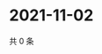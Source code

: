 # 2021-11-02

共 0 条

<!-- BEGIN WEIBO -->
<!-- 最后更新时间 Tue Nov 02 2021 23:14:46 GMT+0800 (China Standard Time) -->

<!-- END WEIBO -->
